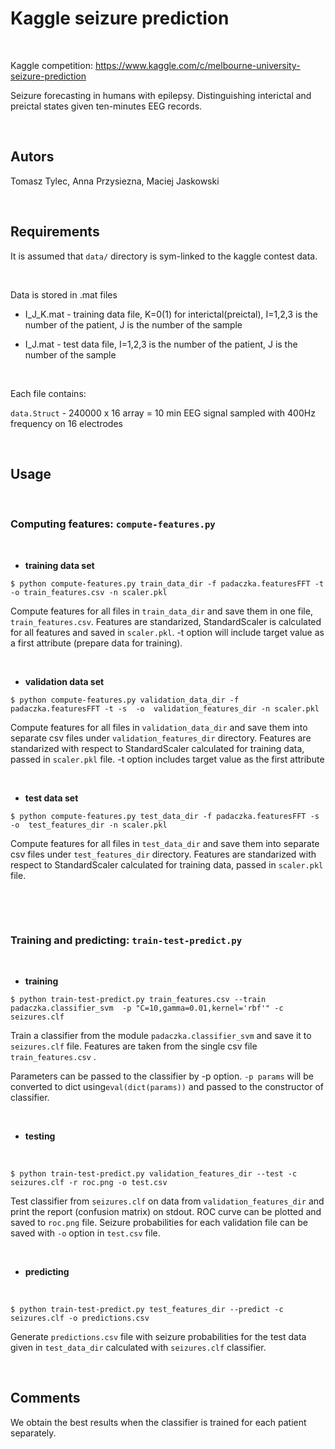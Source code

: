 Kaggle seizure prediction
=========================

 

Kaggle competition:
<https://www.kaggle.com/c/melbourne-university-seizure-prediction>

Seizure forecasting in humans with epilepsy. Distinguishing interictal and
preictal states given ten-minutes EEG records.

 

Autors
------

Tomasz Tylec, Anna Przysiezna, Maciej Jaskowski

 

Requirements
------------

It is assumed that `data/` directory is sym-linked to the kaggle contest data.

 

Data is stored in .mat files

-   I_J_K.mat - training data file, K=0(1) for interictal(preictal), I=1,2,3 is
    the number of the patient, J is the number of the sample

-   I_J.mat - test data file, I=1,2,3 is the number of the patient, J is the
    number of the sample

 

Each file contains:

`data.Struct` - 240000 x 16 array = 10 min EEG signal sampled with 400Hz
frequency on 16 electrodes

 

Usage
-----

 

### **Computing features**: `compute-features.py`

 

-   **training data set**

~~~~~~~~~~~~~~~~~~~~~~~~~~~~~~~~~~~~~~~~~~~~~~~~~~~~~~~~~~~~~~~~~~~~~~~~~~~~~~~~
$ python compute-features.py train_data_dir -f padaczka.featuresFFT -t  -o train_features.csv -n scaler.pkl
~~~~~~~~~~~~~~~~~~~~~~~~~~~~~~~~~~~~~~~~~~~~~~~~~~~~~~~~~~~~~~~~~~~~~~~~~~~~~~~~

Compute features for all files in `train_data_dir` and save them in one file,
`train_features.csv`. Features are standarized, StandardScaler is calculated for
all features and saved in `scaler.pkl`. -t option will include target value as a
first attribute (prepare data for training).

 

-   **validation data set**

~~~~~~~~~~~~~~~~~~~~~~~~~~~~~~~~~~~~~~~~~~~~~~~~~~~~~~~~~~~~~~~~~~~~~~~~~~~~~~~~
$ python compute-features.py validation_data_dir -f padaczka.featuresFFT -t -s  -o  validation_features_dir -n scaler.pkl
~~~~~~~~~~~~~~~~~~~~~~~~~~~~~~~~~~~~~~~~~~~~~~~~~~~~~~~~~~~~~~~~~~~~~~~~~~~~~~~~

Compute features for all files in `validation_data_dir` and save them into
separate csv files under `validation_features_dir` directory. Features are
standarized with respect to StandardScaler calculated for training data, passed
in `scaler.pkl` file. -t option includes target value as the first attribute

 

-   **test data set**

~~~~~~~~~~~~~~~~~~~~~~~~~~~~~~~~~~~~~~~~~~~~~~~~~~~~~~~~~~~~~~~~~~~~~~~~~~~~~~~~
$ python compute-features.py test_data_dir -f padaczka.featuresFFT -s  -o  test_features_dir -n scaler.pkl
~~~~~~~~~~~~~~~~~~~~~~~~~~~~~~~~~~~~~~~~~~~~~~~~~~~~~~~~~~~~~~~~~~~~~~~~~~~~~~~~

Compute features for all files in `test_data_dir` and save them into separate
csv files under `test_features_dir` directory. Features are standarized with
respect to StandardScaler calculated for training data, passed in `scaler.pkl`
file.

 

 

### **Training and predicting**: `train-test-predict.py`

 

-   **training**

~~~~~~~~~~~~~~~~~~~~~~~~~~~~~~~~~~~~~~~~~~~~~~~~~~~~~~~~~~~~~~~~~~~~~~~~~~~~~~~~
$ python train-test-predict.py train_features.csv --train padaczka.classifier_svm  -p "C=10,gamma=0.01,kernel='rbf'" -c seizures.clf
~~~~~~~~~~~~~~~~~~~~~~~~~~~~~~~~~~~~~~~~~~~~~~~~~~~~~~~~~~~~~~~~~~~~~~~~~~~~~~~~

Train a classifier from the module `padaczka.classifier_svm` and save it to
`seizures.clf` file. Features are taken from the single csv file
`train_features.csv` .

Parameters can be passed to the classifier by -p option. `-p params` will be
converted to dict using`eval(dict(params))` and passed to the constructor of
classifier.

 

-   **testing**

 

~~~~~~~~~~~~~~~~~~~~~~~~~~~~~~~~~~~~~~~~~~~~~~~~~~~~~~~~~~~~~~~~~~~~~~~~~~~~~~~~
$ python train-test-predict.py validation_features_dir --test -c seizures.clf -r roc.png -o test.csv
~~~~~~~~~~~~~~~~~~~~~~~~~~~~~~~~~~~~~~~~~~~~~~~~~~~~~~~~~~~~~~~~~~~~~~~~~~~~~~~~

Test classifier from `seizures.clf` on data from `validation_features_dir` and
print the report (confusion matrix) on stdout. ROC curve can be plotted and
saved to `roc.png` file. Seizure probabilities for each validation file can be
saved with `-o` option in `test.csv` file.

 

-   **predicting**

 

~~~~~~~~~~~~~~~~~~~~~~~~~~~~~~~~~~~~~~~~~~~~~~~~~~~~~~~~~~~~~~~~~~~~~~~~~~~~~~~~
$ python train-test-predict.py test_features_dir --predict -c seizures.clf -o predictions.csv
~~~~~~~~~~~~~~~~~~~~~~~~~~~~~~~~~~~~~~~~~~~~~~~~~~~~~~~~~~~~~~~~~~~~~~~~~~~~~~~~

Generate `predictions.csv` file with seizure probabilities for the test data
given in `test_data_dir` calculated with `seizures.clf` classifier.

 

Comments
--------

We obtain the best results when the classifier is trained for each patient
separately.
